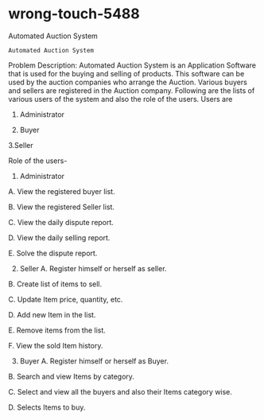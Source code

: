 # wrong-touch-5488

Automated Auction System

	Automated Auction System

Problem Description:
Automated Auction System is an Application Software that is used for the buying and selling of products. This software can be used by the auction companies  who arrange the Auction. Various buyers and sellers are registered in the Auction company. Following are the lists of various users of the system and also the role of the users.
Users are
1. Administrator

2. Buyer

3.Seller

Role of the users-

1. Administrator

A. View the registered buyer list.

B. View the registered Seller list.

C. View the daily dispute report.

D. View the daily selling report.

E. Solve the dispute report.

2. Seller
A. Register himself or herself as seller.

B. Create list of items to sell.

C. Update Item price, quantity, etc.

D. Add new Item in the list.

E. Remove items from the list.

F. View the sold Item history.

3. Buyer
A. Register himself or herself as Buyer.

B. Search and view Items by category.

C. Select and view all the buyers and also their Items category wise.

D. Selects Items to buy.


